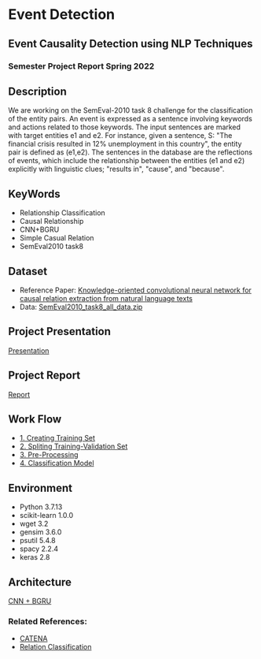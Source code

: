# Event Detection
## Event Causality Detection using NLP Techniques
### Semester Project Report Spring 2022


## Description
We are working on the SemEval-2010 task 8 challenge for the classification of the entity pairs. An event is expressed as a sentence involving keywords and actions related to those keywords. The input sentences are marked with target entities e1 and e2. For instance, given a sentence, S: "The financial <e1>crisis</e1> resulted in 12% <e2>unemployment<e2/> in this country", the entity pair is defined as (e1,e2). The sentences in the database are the reflections of events, which include the relationship between the entities (e1 and e2) explicitly with linguistic clues; "results in", "cause", and "because".
  
  
## KeyWords
- Relationship Classification
- Causal Relationship
- CNN+BGRU
- Simple Casual Relation
- SemEval2010 task8


## Dataset
- Reference Paper: [Knowledge-oriented convolutional neural network for causal relation extraction from natural language texts](https://www.sciencedirect.com/science/article/abs/pii/S0957417418305177#!)
- Data: [SemEval2010_task8_all_data.zip](https://drive.google.com/file/d/0B_jQiLugGTAkMDQ5ZjZiMTUtMzQ1Yy00YWNmLWJlZDYtOWY1ZDMwY2U4YjFk/view?sort=name&layout=list&num=50&resourcekey=0-k0OTSIGrF9UAcrTFfInlrw)

## Project Presentation 
  [Presentation](https://github.com/gaganjotshan/Event_Detection/blob/main/Shan%2BAgarwalla-K-NN%20and%20CATENA%20replication-Presentation.pdf)
  
  
## Project Report
  [Report](https://github.com/gaganjotshan/Event_Detection/blob/main/Shan-K-NN%20replication%20Report.pdf)
  
  
## Work Flow
- [1. Creating Training Set](https://github.com/gaganjotshan/Event_Detection/blob/main/notebooks/trainingset_1.ipynb)
- [2. Spliting Training-Validation Set](https://github.com/gaganjotshan/Event_Detection/blob/main/notebooks/split_2.ipynb) 
- [3. Pre-Processing](https://github.com/gaganjotshan/Event_Detection/blob/main/notebooks/Preprocess_3_ref.ipynb) 
- [4. Classification Model](https://github.com/gaganjotshan/Event_Detection/blob/main/notebooks/NeuralClassification_4_ref.ipynb) 
  
  
## Environment
- Python 3.7.13
- scikit-learn 1.0.0
- wget 3.2
- gensim 3.6.0
- psutil 5.4.8
- spacy 2.2.4
- keras 2.8

## Architecture
[CNN + BGRU ](https://github.com/gaganjotshan/Event_Detection/blob/main/BGRU_MEA.png)

  
### Related References:
- [CATENA](https://github.com/yashagr911/catena-finall)
- [Relation Classification](https://github.com/sahitya0000/Relation-Classification)
  


